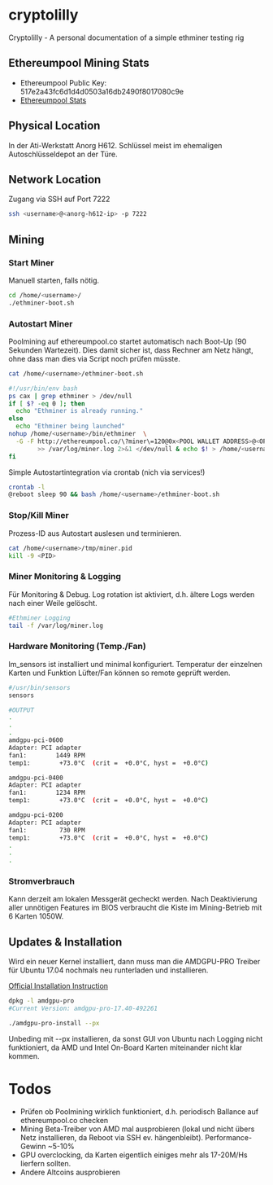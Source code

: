 # cryptolilly
Cryptolilly - A personal documentation of a simple ethminer testing rig

## Ethereumpool Mining Stats
* Ethereumpool Public Key: 517e2a43fc6d1d4d0503a16db2490f8017080c9e
* [Ethereumpool Stats](https://ethereumpool.co/stats/miner/?address=0x517e2a43fc6d1d4d0503a16db2490f8017080c9e)


## Physical Location
In der Ati-Werkstatt Anorg H612. Schlüssel meist im ehemaligen Autoschlüsseldepot an der Türe.

## Network Location
Zugang via SSH auf Port 7222

```bash
ssh <username>@<anorg-h612-ip> -p 7222
```

## Mining

### Start Miner
Manuell starten, falls nötig.

```bash
cd /home/<username>/
./ethminer-boot.sh
```

### Autostart Miner
Poolmining auf ethereumpool.co startet automatisch nach Boot-Up (90 Sekunden Wartezeit). Dies damit sicher ist, dass Rechner am Netz hängt, ohne dass man dies via Script noch prüfen müsste.

```bash
cat /home/<username>/ethminer-boot.sh
```

```bash
#!/usr/bin/env bash
ps cax | grep ethminer > /dev/null
if [ $? -eq 0 ]; then
  echo "Ethminer is already running."
else
  echo "Ethminer being launched"
nohup /home/<username>/bin/ethminer  \
  -G -F http://ethereumpool.co/\?miner\=120@0x<POOL WALLET ADDRESS>@<OPTIONAL RIGNAME> \
        >> /var/log/miner.log 2>&1 </dev/null & echo $! > /home/<username>/tmp/miner.pid & sleep 10
fi
```


Simple Autostartintegration via crontab (nich via services!)
```bash
crontab -l
@reboot sleep 90 && bash /home/<username>/ethminer-boot.sh
```

### Stop/Kill Miner
Prozess-ID aus Autostart auslesen und terminieren.

```bash
cat /home/<username>/tmp/miner.pid
kill -9 <PID>
```

### Miner Monitoring & Logging
Für Monitoring & Debug. Log rotation ist aktiviert, d.h. ältere Logs werden nach einer Weile gelöscht.

```bash
#Ethminer Logging
tail -f /var/log/miner.log
```

### Hardware Monitoring (Temp./Fan)
lm_sensors ist installiert und minimal konfiguriert.
Temperatur der einzelnen Karten und Funktion Lüfter/Fan können so remote geprüft werden.

```bash
#/usr/bin/sensors
sensors

#OUTPUT
.
.
.
amdgpu-pci-0600
Adapter: PCI adapter
fan1:        1449 RPM
temp1:        +73.0°C  (crit =  +0.0°C, hyst =  +0.0°C)

amdgpu-pci-0400
Adapter: PCI adapter
fan1:        1234 RPM
temp1:        +73.0°C  (crit =  +0.0°C, hyst =  +0.0°C)

amdgpu-pci-0200
Adapter: PCI adapter
fan1:         730 RPM
temp1:        +73.0°C  (crit =  +0.0°C, hyst =  +0.0°C)
.
.
.
```

### Stromverbrauch
Kann derzeit am lokalen Messgerät gecheckt werden. Nach Deaktivierung aller unnötigen Features im BIOS verbraucht die Kiste im Mining-Betrieb mit 6 Karten 1050W.

## Updates & Installation
Wird ein neuer Kernel installiert, dann muss man die AMDGPU-PRO Treiber für Ubuntu 17.04 nochmals neu runterladen und installieren.

[Official Installation Instruction](http://support.amd.com/en-us/kb-articles/Pages/AMDGPU-PRO-Install.aspx)

```bash
dpkg -l amdgpu-pro
#Current Version: amdgpu-pro-17.40-492261

./amdgpu-pro-install --px
```

Unbeding mit --px installieren, da sonst GUI von Ubuntu nach Logging nicht funktioniert, da AMD und Intel On-Board Karten miteinander nicht klar kommen.


# Todos
* Prüfen ob Poolmining wirklich funktioniert, d.h. periodisch Ballance auf ethereumpool.co checken
* Mining Beta-Treiber von AMD mal ausprobieren (lokal und nicht übers Netz installieren, da Reboot via SSH ev. hängenbleibt). Performance-Gewinn ~5-10%
* GPU overclocking, da Karten eigentlich einiges mehr als 17-20M/Hs lierfern sollten.
* Andere Altcoins ausprobieren
